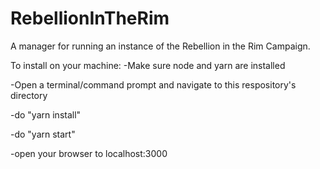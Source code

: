 # RebellionInTheRim
A manager for running an instance of the Rebellion in the Rim Campaign.

To install on your machine:
-Make sure node and yarn are installed

-Open a terminal/command prompt and navigate to this respository's directory

-do "yarn install"

-do "yarn start"

-open your browser to localhost:3000
